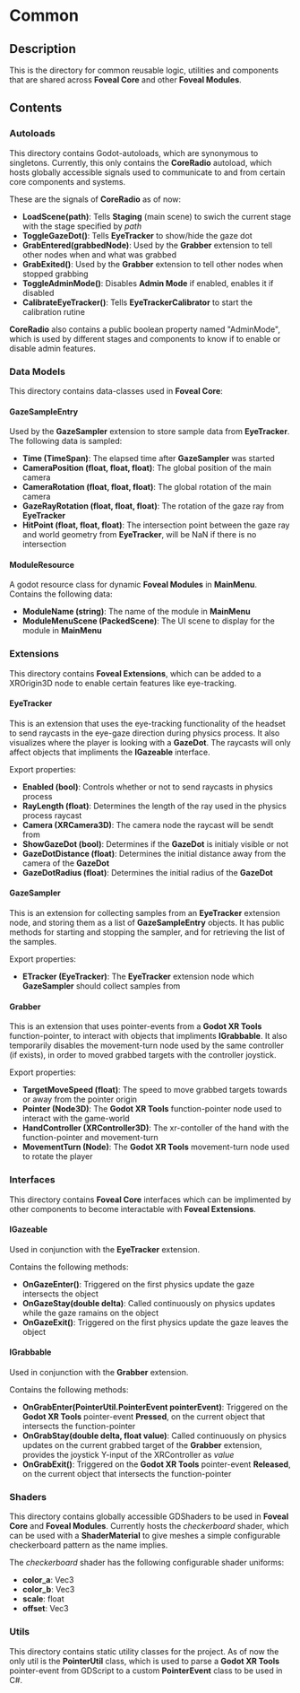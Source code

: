 # Common

## Description

This is the directory for common reusable logic, utilities and components that are shared across **Foveal Core** and other **Foveal Modules**.

## Contents

### Autoloads

This directory contains Godot-autoloads, which are synonymous to singletons.
Currently, this only contains the **CoreRadio** autoload, which hosts globally accessible signals used to communicate to and from certain core components and systems.

These are the signals of **CoreRadio** as of now:

- **LoadScene(path)**: Tells **Staging** (main scene) to swich the current stage with the stage specified by *path*
- **ToggleGazeDot()**: Tells **EyeTracker** to show/hide the gaze dot
- **GrabEntered(grabbedNode)**: Used by the **Grabber** extension to tell other nodes when and what was grabbed
- **GrabExited()**: Used by the **Grabber** extension to tell other nodes when stopped grabbing
- **ToggleAdminMode()**: Disables **Admin Mode** if enabled, enables it if disabled
- **CalibrateEyeTracker()**: Tells **EyeTrackerCalibrator** to start the calibration rutine

**CoreRadio** also contains a public boolean property named "AdminMode", which is used by different stages and components to know if to enable or disable admin features.

### Data Models

This directory contains data-classes used in **Foveal Core**:

#### GazeSampleEntry

Used by the **GazeSampler** extension to store sample data from **EyeTracker**.
The following data is sampled:

- **Time (TimeSpan)**: The elapsed time after **GazeSampler** was started
- **CameraPosition (float, float, float)**: The global position of the main camera
- **CameraRotation (float, float, float)**: The global rotation of the main camera
- **GazeRayRotation (float, float, float)**: The rotation of the gaze ray from **EyeTracker**
- **HitPoint (float, float, float)**: The intersection point between the gaze ray and world geometry from **EyeTracker**, will be NaN if there is no intersection

#### ModuleResource

A godot resource class for dynamic **Foveal Modules** in **MainMenu**.
Contains the following data:

- **ModuleName (string)**: The name of the module in **MainMenu**
- **ModuleMenuScene (PackedScene)**: The UI scene to display for the module in **MainMenu**

### Extensions

This directory contains **Foveal Extensions**, which can be added to a XROrigin3D node to enable certain features like eye-tracking.

#### EyeTracker

This is an extension that uses the eye-tracking functionality of the headset to send raycasts in the eye-gaze direction during physics process. It also visualizes where the player is looking with a **GazeDot**. The raycasts will only affect objects that impliments the **IGazeable** interface.

Export properties:

- **Enabled (bool)**: Controls whether or not to send raycasts in physics process
- **RayLength (float)**: Determines the length of the ray used in the physics process raycast
- **Camera (XRCamera3D)**: The camera node the raycast will be sendt from
- **ShowGazeDot (bool)**: Determines if the **GazeDot** is initialy visible or not
- **GazeDotDistance (float)**: Determines the initial distance away from the camera of the **GazeDot**
- **GazeDotRadius (float)**: Determines the initial radius of the **GazeDot**

#### GazeSampler

This is an extension for collecting samples from an **EyeTracker** extension node, and storing them as a list of **GazeSampleEntry** objects. It has public methods for starting and stopping the sampler, and for retrieving the list of the samples.

Export properties:

- **ETracker (EyeTracker)**: The **EyeTracker** extension node which **GazeSampler** should collect samples from

#### Grabber

This is an extension that uses pointer-events from a **Godot XR Tools** function-pointer, to interact with objects that impliments **IGrabbable**. It also temporarily disables the movement-turn node used by the same controller (if exists), in order to moved grabbed targets with the controller joystick.

Export properties:

- **TargetMoveSpeed (float)**: The speed to move grabbed targets towards or away from the pointer origin
- **Pointer (Node3D)**: The **Godot XR Tools** function-pointer node used to interact with the game-world
- **HandController (XRController3D)**: The xr-contoller of the hand with the function-pointer and movement-turn
- **MovementTurn (Node)**: The **Godot XR Tools** movement-turn node used to rotate the player

### Interfaces

This directory contains **Foveal Core** interfaces which can be implimented by other components to become interactable with **Foveal Extensions**.

#### IGazeable

Used in conjunction with the **EyeTracker** extension.

Contains the following methods:

- **OnGazeEnter()**: Triggered on the first physics update the gaze intersects the object
- **OnGazeStay(double delta)**: Called continuously on physics updates while the gaze ramains on the object
- **OnGazeExit()**: Triggered on the first physics update the gaze leaves the object

#### IGrabbable

Used in conjunction with the **Grabber** extension.

Contains the following methods:

- **OnGrabEnter(PointerUtil.PointerEvent pointerEvent)**: Triggered on the **Godot XR Tools** pointer-event **Pressed**, on the current object that intersects the function-pointer
- **OnGrabStay(double delta, float value)**: Called continuously on physics updates on the current grabbed target of the **Grabber** extension, provides the joystick Y-input of the XRController as *value*
- **OnGrabExit()**: Triggered on the **Godot XR Tools** pointer-event **Released**, on the current object that intersects the function-pointer

### Shaders

This directory contains globally accessible GDShaders to be used in **Foveal Core** and **Foveal Modules**.
Currently hosts the *checkerboard* shader, which can be used with a **ShaderMaterial** to give meshes a simple configurable checkerboard pattern as the name implies.

The *checkerboard* shader has the following configurable shader uniforms:

- **color_a**: Vec3
- **color_b**: Vec3
- **scale**: float
- **offset**: Vec3

### Utils

This directory contains static utility classes for the project.
As of now the only util is the **PointerUtil** class, which is used to parse a **Godot XR Tools** pointer-event from GDScript to a custom **PointerEvent** class to be used in C#.